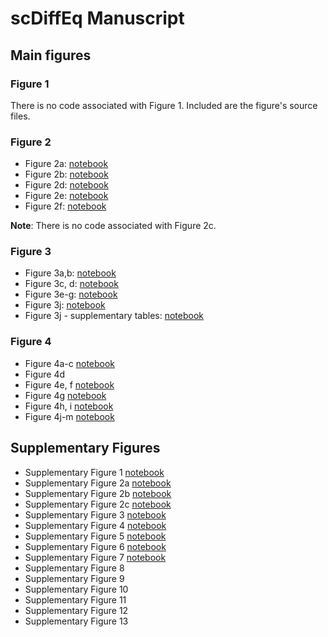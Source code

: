 # scDiffEq Manuscript

## Main figures

### Figure 1
There is no code associated with Figure 1. Included are the figure's source files.

### Figure 2

* Figure 2a: [notebook](./figure_2/notebooks/figure_2A.ipynb)
* Figure 2b: [notebook](./figure_2/notebooks/figure_2B.ipynb)
* Figure 2d: [notebook](./figure_2/notebooks/figure_2D.ipynb)
* Figure 2e: [notebook](./figure_2/notebooks/figure_2E.ipynb)
* Figure 2f: [notebook](./figure_2/notebooks/figure_2F.ipynb)

**Note**: There is no code associated with Figure 2c.

### Figure 3

* Figure 3a,b: [notebook](https://github.com/scDiffEq/scdiffeq-analyses/blob/main/manuscript/figure_3/notebooks/Figure3AB.ipynb)
* Figure 3c, d: [notebook](https://github.com/scDiffEq/scdiffeq-analyses/blob/main/manuscript/figure_3/notebooks/Figure3CD.ipynb)
* Figure 3e-g: [notebook](https://github.com/scDiffEq/scdiffeq-analyses/blob/main/manuscript/figure_3/notebooks/Figure3EFG.ipynb)
* Figure 3j: [notebook](https://github.com/scDiffEq/scdiffeq-analyses/blob/main/manuscript/figure_3/notebooks/Figure3J.ipynb)
* Figure 3j - supplementary tables: [notebook](https://github.com/scDiffEq/scdiffeq-analyses/blob/main/manuscript/figure_3/notebooks/Figure3J.make_supplementary_tables.ipynb)

### Figure 4

* Figure 4a-c [notebook](https://github.com/scDiffEq/scdiffeq-analyses/blob/main/manuscript/figure_4/notebooks/Figure4ABC.ipynb)
* Figure 4d
* Figure 4e, f [notebook](https://github.com/scDiffEq/scdiffeq-analyses/blob/main/manuscript/figure_4/notebooks/Figure4EF.ipynb)
* Figure 4g [notebook](https://github.com/scDiffEq/scdiffeq-analyses/blob/main/manuscript/figure_4/notebooks/Figure4G.ipynb)
* Figure 4h, i [notebook](https://github.com/scDiffEq/scdiffeq-analyses/blob/main/manuscript/figure_4/notebooks/Figure4HI.ipynb)
* Figure 4j-m [notebook](https://github.com/scDiffEq/scdiffeq-analyses/blob/main/manuscript/figure_4/notebooks/Figure4JKLM.ipynb)

## Supplementary Figures

* Supplementary Figure 1 [notebook](https://github.com/scDiffEq/scdiffeq-analyses/blob/main/manuscript/figure_s1/notebooks/FigureS1.ipynb)
* Supplementary Figure 2a [notebook](https://github.com/scDiffEq/scdiffeq-analyses/blob/main/manuscript/figure_s2/notebooks/FigureS2A.ipynb)
* Supplementary Figure 2b [notebook](https://github.com/scDiffEq/scdiffeq-analyses/blob/main/manuscript/figure_s2/notebooks/FigureS2B.ipynb)
* Supplementary Figure 2c [notebook](https://github.com/scDiffEq/scdiffeq-analyses/blob/main/manuscript/figure_s2/notebooks/FigureS2C.ipynb)
* Supplementary Figure 3 [notebook](https://github.com/scDiffEq/scdiffeq-analyses/blob/main/manuscript/figure_s3/notebooks/FigureS3.ipynb)
* Supplementary Figure 4 [notebook](https://github.com/scDiffEq/scdiffeq-analyses/blob/main/manuscript/figure_s4/notebooks/FigureS4.ipynb)
* Supplementary Figure 5 [notebook](https://github.com/scDiffEq/scdiffeq-analyses/blob/main/manuscript/figure_s5/notebooks/FigureS5.ipynb)
* Supplementary Figure 6 [notebook](https://github.com/scDiffEq/scdiffeq-analyses/blob/main/manuscript/figure_s6/notebooks/FigureS6.ipynb)
* Supplementary Figure 7 [notebook](https://github.com/scDiffEq/scdiffeq-analyses/blob/main/manuscript/figure_s7/notebooks/FigureS7.ipynb)
* Supplementary Figure 8
* Supplementary Figure 9
* Supplementary Figure 10
* Supplementary Figure 11
* Supplementary Figure 12
* Supplementary Figure 13
